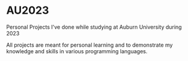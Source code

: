 # AU2023
Personal Projects I've done while studying at Auburn University during 2023

All projects are meant for personal learning and to demonstrate my knowledge and skills in various programming languages.


